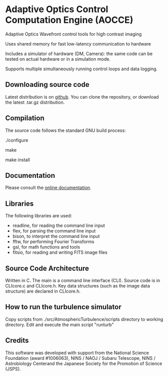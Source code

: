 # Adaptive Optics Control Computation Engine (AOCCE)




Adaptive Optics Wavefront control tools for high contrast imaging

Uses shared memory for fast low-latency communication to hardware

Includes a simulator of hardware (DM, Camera): the same code can be tested on actual hardware or in a simulation mode.

Supports multiple simultaneously running control loops and data logging.





## Downloading source code
Latest distribution is on [github](
https://github.com/oguyon/AdaptiveOpticsControl).
You can clone the repository, or download the latest .tar.gz distribution.


## Compilation
The source code follows the standard GNU build process:

./configure

make

make install


## Documentation 
Please consult the [online documentation]( http://oguyon.github.io/AdaptiveOpticsControl/).


## Libraries
The following libraries are used:
- readline, for reading the command line input
- flex, for parsing the command line input
- bison, to interpret the command line input
- fftw, for performing Fourier Transforms
- gsl, for math functions and tools
- fitsio, for reading and writing FITS image files

## Source Code Architecture 
Written in C.
The main is a command line interface (CLI). Source code is in CLIcore.c and CLIcore.h.
Key data structures (such as the image data structure) are declared in CLIcore.h.

## How to run the turbulence simulator
Copy scripts from ./src/AtmosphericTurbulence/scripts directory to working directory.
Edit and execute the main script "runturb"


## Credits
This software was developed with support from the National Science Foundation (award #1006063), NINS / NAOJ / Subaru Telescope, NINS / Astrobiology Centerand the Japanese Society for the Promotion of Science (JSPS).
